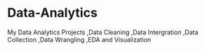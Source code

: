 # Data-Analytics
My Data Analytics Projects 
,Data Cleaning
,Data Intergration
,Data Collection
,Data Wrangling
,EDA and Visualization 
